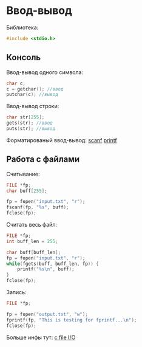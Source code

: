# Ввод-вывод
Библиотека:
```c
#include <stdio.h>
```

## Консоль
Ввод-вывод одного символа:
```c
char c;
c = getchar(); //ввод
putchar(c); //вывод
```

Ввод-вывод строки:
```c
char str[255];
gets(str); //ввод
puts(str); //вывод
```

Форматированый ввод-вывод:
[scanf](https://metanit.com/cpp/c/2.14.php)
[printf](https://metanit.com/cpp/c/2.4.php)

## Работа с файлами
Считывание:
```c
FILE *fp;
char buff[255];

fp = fopen("input.txt", "r");
fscanf(fp, "%s", buff);
fclose(fp);
```
Считать весь файл:
```c
FILE *fp;
int buff_len = 255;

char buff[buff_len];
fp = fopen("input.txt", "r");
while(fgets(buff, buff_len, fp)) {
    printf("%s\n", buff);
}
fclose(fp);
```
Запись:
```c
FILE *fp;

fp = fopen("output.txt", "w");
fprintf(fp, "This is testing for fprintf...\n");
fclose(fp);
```
Больше инфы тут: [c file I/O](https://www.tutorialspoint.com/cprogramming/c_file_io.htm)